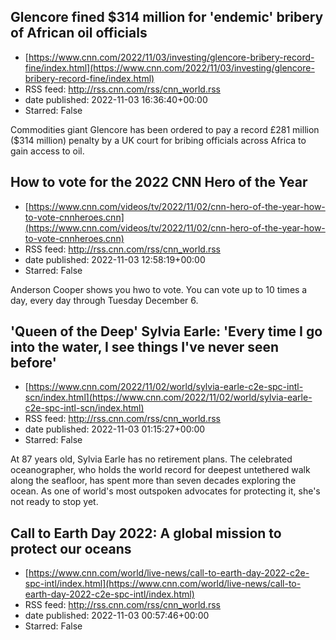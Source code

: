 ## Glencore fined $314 million for 'endemic' bribery of African oil officials
 - [https://www.cnn.com/2022/11/03/investing/glencore-bribery-record-fine/index.html](https://www.cnn.com/2022/11/03/investing/glencore-bribery-record-fine/index.html)
 - RSS feed: http://rss.cnn.com/rss/cnn_world.rss
 - date published: 2022-11-03 16:36:40+00:00
 - Starred: False

Commodities giant Glencore has been ordered to pay a record £281 million ($314 million) penalty by a UK court for bribing officials across Africa to gain access to oil.

## How to vote for the 2022 CNN Hero of the Year
 - [https://www.cnn.com/videos/tv/2022/11/02/cnn-hero-of-the-year-how-to-vote-cnnheroes.cnn](https://www.cnn.com/videos/tv/2022/11/02/cnn-hero-of-the-year-how-to-vote-cnnheroes.cnn)
 - RSS feed: http://rss.cnn.com/rss/cnn_world.rss
 - date published: 2022-11-03 12:58:19+00:00
 - Starred: False

Anderson Cooper shows you hwo to vote. You can vote up to 10 times a day, every day through Tuesday December 6.

## 'Queen of the Deep' Sylvia Earle: 'Every time I go into the water, I see things I've never seen before'
 - [https://www.cnn.com/2022/11/02/world/sylvia-earle-c2e-spc-intl-scn/index.html](https://www.cnn.com/2022/11/02/world/sylvia-earle-c2e-spc-intl-scn/index.html)
 - RSS feed: http://rss.cnn.com/rss/cnn_world.rss
 - date published: 2022-11-03 01:15:27+00:00
 - Starred: False

At 87 years old, Sylvia Earle has no retirement plans. The celebrated oceanographer, who holds the world record for deepest untethered walk along the seafloor, has spent more than seven decades exploring the ocean. As one of world's most outspoken advocates for protecting it, she's not ready to stop yet.

## Call to Earth Day 2022: A global mission to protect our oceans
 - [https://www.cnn.com/world/live-news/call-to-earth-day-2022-c2e-spc-intl/index.html](https://www.cnn.com/world/live-news/call-to-earth-day-2022-c2e-spc-intl/index.html)
 - RSS feed: http://rss.cnn.com/rss/cnn_world.rss
 - date published: 2022-11-03 00:57:46+00:00
 - Starred: False



